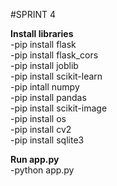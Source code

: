#SPRINT 4

**Install libraries** <br>
-pip install flask <br>
-pip install flask_cors <br>
-pip install joblib <br>
-pip install scikit-learn <br>
-pip intall numpy <br>
-pip install pandas <br>
-pip install scikit-image <br>
-pip install os <br>
-pip install cv2 <br>
-pip install sqlite3 <br>

**Run app.py** <br>
-python app.py
